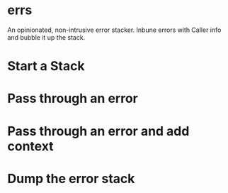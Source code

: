 # errs

An opinionated, non-intrusive error stacker.
Inbune errors with Caller info and bubble it up the stack.


# Start a Stack

# Pass through an error

# Pass through an error and add context

# Dump the error stack